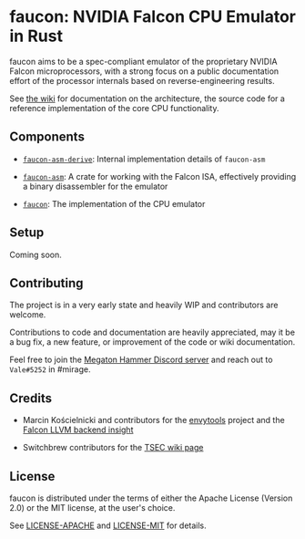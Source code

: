 # faucon: NVIDIA Falcon CPU Emulator in Rust

faucon aims to be a spec-compliant emulator of the proprietary NVIDIA Falcon microprocessors,
with a strong focus on a public documentation effort of the processor internals based on
reverse-engineering results.

See [the wiki](https://github.com/vbe0201/faucon/wiki) for documentation on the architecture,
the source code for a reference implementation of the core CPU functionality.

## Components

- [`faucon-asm-derive`](./faucon-asm-derive): Internal implementation details of `faucon-asm`

- [`faucon-asm`](./faucon-asm): A crate for working with the Falcon ISA, effectively providing
a binary disassembler for the emulator

- [`faucon`](./src): The implementation of the CPU emulator

## Setup

Coming soon.

## Contributing

The project is in a very early state and heavily WIP and contributors are welcome.

Contributions to code and documentation are heavily appreciated, may it be a bug fix,
a new feature, or improvement of the code or wiki documentation.

Feel free to join the [Megaton Hammer Discord server](https://discord.gg/MZJbNZY) and
reach out to `Vale#5252` in #mirage.

## Credits

- Marcin Kościelnicki and contributors for the [envytools](https://github.com/envytools/envytools)
project and the [Falcon LLVM backend insight](https://0x04.net/%7Emwk/Falcon.html)

- Switchbrew contributors for the [TSEC wiki page](https://switchbrew.org/wiki/TSEC)

## License

faucon is distributed under the terms of either the Apache License (Version 2.0) or the
MIT license, at the user's choice.

See [LICENSE-APACHE](./LICENSE-APACHE) and [LICENSE-MIT](./LICENSE-MIT) for details.
